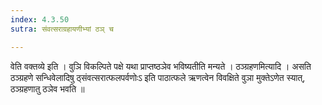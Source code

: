 ```yaml
---
index: 4.3.50
sutra: संवत्सराग्रहायणीभ्यां ठञ् च

---
```

 वेति वक्तव्ये इति । वुञि विकल्पिते पक्षे यथा प्राप्तष्ठञेव भविष्यतीति मन्यते । ठञ्ग्रहणमित्यादि । असति ठञ्ग्रहणे सन्धिवेलादिषु ठ्संवत्सरात्फलपर्वणोःऽ इति पाठात्फले ऋणत्वेन विवक्षिते वुञा मुक्तेऽणेत स्यात्, ठञ्ग्रहणातु ठञेव भवति ॥